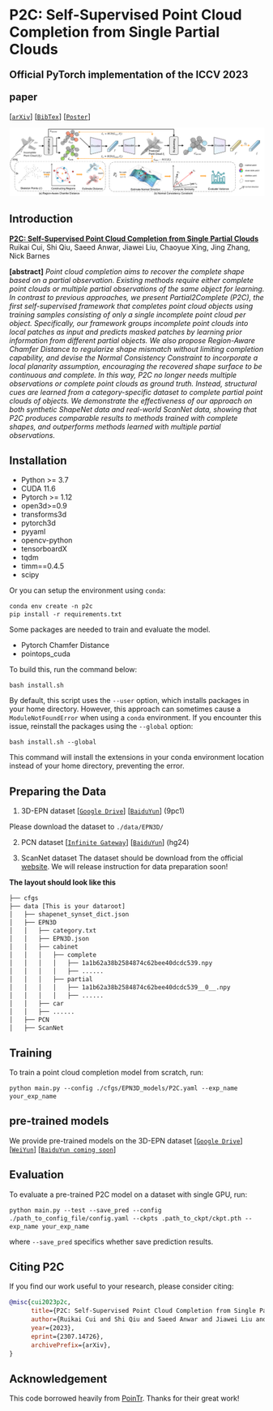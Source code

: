 # P2C: Self-Supervised Point Cloud Completion from Single Partial Clouds<br><sub><sub>Official PyTorch implementation of the ICCV 2023 paper</sub></sub>
[[`arXiv`](https://arxiv.org/abs/2307.14726)]
[[`BibTex`](#citation)]
[[`Poster`](./assets/ICCV_Poster.pdf)]

![Framework image](./assets/pipeline.png)


## Introduction
[**P2C: Self-Supervised Point Cloud Completion from Single Partial Clouds**](https://arxiv.org/abs/2307.14726)<br>
Ruikai Cui, Shi Qiu, Saeed Anwar, Jiawei Liu, Chaoyue Xing, Jing Zhang, Nick Barnes


**[abstract]** *Point cloud completion aims to recover the complete shape based on a partial observation. Existing methods require either complete point clouds or multiple partial observations of the same object for learning. In contrast to previous approaches, we present Partial2Complete (P2C), the first self-supervised framework that completes point cloud objects using training samples consisting of only a single incomplete point cloud per object. Specifically, our framework groups incomplete point clouds into local patches as input and predicts masked patches by learning prior information from different partial objects. We also propose Region-Aware Chamfer Distance to regularize shape mismatch without limiting completion capability, and devise the Normal Consistency Constraint to incorporate a local planarity assumption, encouraging the recovered shape surface to be continuous and complete. In this way, P2C no longer needs multiple observations or complete point clouds as ground truth. Instead, structural cues are learned from a category-specific dataset to complete partial point clouds of objects. We demonstrate the effectiveness of our approach on both synthetic ShapeNet data and real-world ScanNet data, showing that P2C produces comparable results to methods trained with complete shapes, and outperforms methods learned with multiple partial observations.*



## Installation

- Python >= 3.7
- CUDA 11.6
- Pytorch >= 1.12
- open3d>=0.9
- transforms3d
- pytorch3d
- pyyaml
- opencv-python
- tensorboardX
- tqdm
- timm==0.4.5
- scipy

Or you can setup the environment using `conda`:
```
conda env create -n p2c
pip install -r requirements.txt
```

Some packages are needed to train and evaluate the model.
- Pytorch Chamfer Distance
- pointops_cuda

To build this, run the command below:
```
bash install.sh
```

By default, this script uses the `--user` option, which installs packages in your home directory. However, this approach can sometimes cause a `ModuleNotFoundError` when using a `conda` environment. If you encounter this issue, reinstall the packages using the `--global` option:
```
bash install.sh --global
```
This command will install the extensions in your conda environment location instead of your home directory, preventing the error.

## Preparing the Data


1. 3D-EPN dataset [[`Google Drive`](https://drive.google.com/file/d/1-oA4pYO7fidspqtF822kCpbXBs-SlFMC/view?usp=sharing)] [[`BaiduYun`](https://pan.baidu.com/s/1AIAP3V7B-cEEglSWp0oPxg)] (9pc1)

Please download the dataset to `./data/EPN3D/`

2. PCN dataset [[`Infinite Gateway`](https://gateway.infinitescript.com/s/ShapeNetCompletion)] [[`BaiduYun`](https://pan.baidu.com/share/init?surl=Oj-2F_eHMopLF2CWnd8T3A)] (hg24)

3. ScanNet dataset  The dataset should be download from the official [website](http://www.scan-net.org/). We will release instruction for data preparation soon!

**The layout should look like this**
```
├── cfgs
├── data [This is your dataroot]
│   ├── shapenet_synset_dict.json
│   ├── EPN3D
│   │   ├── category.txt
│   │   ├── EPN3D.json
│   │   ├── cabinet
│   │   │   ├── complete
│   │   │   │   ├── 1a1b62a38b2584874c62bee40dcdc539.npy
│   │   │   │   ├── ......
│   │   │   ├── partial
│   │   │   │   ├── 1a1b62a38b2584874c62bee40dcdc539__0__.npy
│   │   │   │   ├── ......
│   │   ├── car
│   │   ├── ......
│   ├── PCN
│   ├── ScanNet
```

## Training
To train a point cloud completion model from scratch, run:

```
python main.py --config ./cfgs/EPN3D_models/P2C.yaml --exp_name your_exp_name
```

## pre-trained models

We provide pre-trained models on the 3D-EPN dataset
 [[`Google Drive`](https://drive.google.com/file/d/1Cj2E2bhx7WsKxg1FMBysJajt4xIL8PD4/view?usp=sharing)] [[`WeiYun`](https://share.weiyun.com/2th1qD9z)] [[`BaiduYun coming soon`](#comingsoon)]
<!-- We provide pre-trained models on the 3D-EPN dataset [[`Google Drive`](https://drive.google.com/file/d/1Cj2E2bhx7WsKxg1FMBysJajt4xIL8PD4/view?usp=sharing)]  -->

## Evaluation
To evaluate a pre-trained P2C model on a dataset with single GPU, run:
```
python main.py --test --save_pred --config ./path_to_config_file/config.yaml --ckpts .path_to_ckpt/ckpt.pth --exp_name your_exp_name
```
where `--save_pred` specifics whether save prediction results.



## <a name="citation"></a>Citing P2C

If you find our work useful to your research, please consider citing:

```BibTeX
@misc{cui2023p2c,
      title={P2C: Self-Supervised Point Cloud Completion from Single Partial Clouds},
      author={Ruikai Cui and Shi Qiu and Saeed Anwar and Jiawei Liu and Chaoyue Xing and Jing Zhang and Nick Barnes},
      year={2023},
      eprint={2307.14726},
      archivePrefix={arXiv},
}
```

## Acknowledgement
This code borrowed heavily from [PoinTr](https://github.com/yuxumin/PoinTr). Thanks for their great work!
